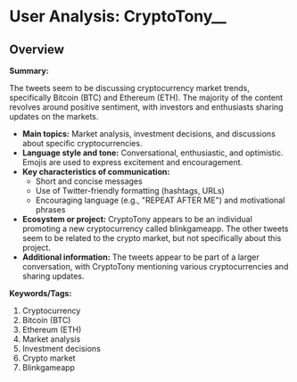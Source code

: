 # User Analysis: CryptoTony__

## Overview

**Summary:**

The tweets seem to be discussing cryptocurrency market trends, specifically Bitcoin (BTC) and Ethereum (ETH). The majority of the content revolves around positive sentiment, with investors and enthusiasts sharing updates on the markets.

* **Main topics:** Market analysis, investment decisions, and discussions about specific cryptocurrencies.
* **Language style and tone:** Conversational, enthusiastic, and optimistic. Emojis are used to express excitement and encouragement.
* **Key characteristics of communication:**
	+ Short and concise messages
	+ Use of Twitter-friendly formatting (hashtags, URLs)
	+ Encouraging language (e.g., "REPEAT AFTER ME") and motivational phrases
* **Ecosystem or project:** CryptoTony appears to be an individual promoting a new cryptocurrency called blinkgameapp. The other tweets seem to be related to the crypto market, but not specifically about this project.
* **Additional information:** The tweets appear to be part of a larger conversation, with CryptoTony mentioning various cryptocurrencies and sharing updates.

**Keywords/Tags:**

1. Cryptocurrency
2. Bitcoin (BTC)
3. Ethereum (ETH)
4. Market analysis
5. Investment decisions
6. Crypto market
7. Blinkgameapp